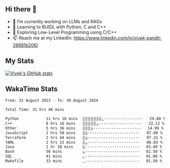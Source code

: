## Hi there 👋

- 🔭 I’m currently working on LLMs and RAGs
- 🌱 Learning to BUIDL with Python, C and C++ 
- 🤔 Exploring Low-Level Programming using C/C++  
- 📫 Reach me at my LinkedIn: https://www.linkedin.com/in/vivek-pandit-28681b206/

## My Stats
[![Vivek's GitHub stats](https://github-readme-stats.vercel.app/api?username=ipanditi&show_icons=true&theme=dark)](https://ipanditi.github.io/)

## WakaTime Stats
<!--START_SECTION:waka-->

```txt
From: 31 August 2023 - To: 30 August 2024

Total Time: 31 hrs 46 mins

Python            11 hrs 10 mins  ⣿⣿⣿⣿⣿⣿⣿⣄-----------------   29.88 %
C++               8 hrs 16 mins   ⣿⣿⣿⣿⣿⣤-------------------   22.12 %
Other             5 hrs 36 mins   ⣿⣿⣿⣶---------------------   14.99 %
JavaScript        2 hrs 50 mins   ⣿⣷-----------------------   07.60 %
Terraform         2 hrs 44 mins   ⣿⣶-----------------------   07.31 %
YAML              2 hrs 15 mins   ⣿⣤-----------------------   06.03 %
Java              1 hr 18 mins    ⣷------------------------   03.49 %
Bash              56 mins         ⣦------------------------   02.50 %
SQL               41 mins         ⣄------------------------   01.86 %
Makefile          33 mins         ⣀------------------------   01.50 %
```

<!--END_SECTION:waka-->


